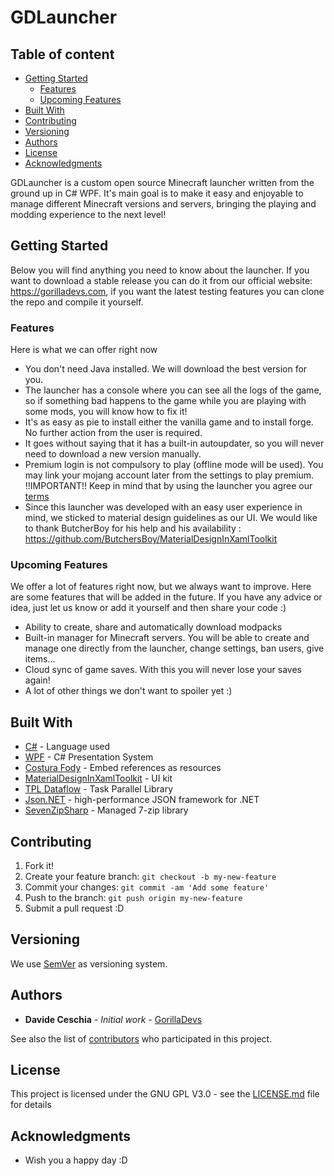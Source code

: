# GDLauncher

## Table of content

- [Getting Started](#getting-started)
    - [Features](#features)
    - [Upcoming Features](#upcoming-features)
- [Built With](#built-with)
- [Contributing](#contributing)
- [Versioning](#versioning)
- [Authors](#authors)
- [License](#license)
- [Acknowledgments](#acknowledgments)

GDLauncher is a custom open source Minecraft launcher written from the ground up in C# WPF. It's main goal is to make it easy and enjoyable to manage different Minecraft versions and servers, bringing the playing and modding experience to the next level!

## Getting Started

Below you will find anything you need to know about the launcher. If you want to download a stable release you can do it from our official website: https://gorilladevs.com, if you want the latest testing features you can clone the repo and compile it yourself.

### Features

Here is what we can offer right now
* You don't need Java installed. We will download the best version for you.
* The launcher has a console where you can see all the logs of the game, so if something bad happens to the game while you are playing with some mods, you will know how to fix it!
* It's as easy as pie to install either the vanilla game and to install forge. No further action from the user is required.
* It goes without saying that it has a built-in autoupdater, so you will never need to download a new version manually.
* Premium login is not compulsory to play (offline mode will be used). You may link your mojang account later from the settings to play premium. !!IMPORTANT!! Keep in mind that by using the launcher you agree our [terms](https://gorilladevs.com/terms)
* Since this launcher was developed with an easy user experience in mind, we sticked to material design guidelines as our UI. We would like to thank ButcherBoy for his help and his availability : https://github.com/ButchersBoy/MaterialDesignInXamlToolkit

### Upcoming Features

We offer a lot of features right now, but we always want to improve. Here are some features that will be added in the future. If you have any advice or idea, just let us know or add it yourself and then share your code :)
* Ability to create, share and automatically download modpacks
* Built-in manager for Minecraft servers. You will be able to create and manage one directly from the launcher, change settings, ban users, give items...
* Cloud sync of game saves. With this you will never lose your saves again!
* A lot of other things we don't want to spoiler yet :)

## Built With

* [C#](https://docs.microsoft.com/en-us/dotnet/csharp/) - Language used
* [WPF](https://msdn.microsoft.com/en-us/library/aa970268(v=vs.100).aspx) - C# Presentation System
* [Costura Fody](https://github.com/Fody/Costura) - Embed references as resources
* [MaterialDesignInXamlToolkit](https://github.com/ButchersBoy/MaterialDesignInXamlToolkit) - UI kit
* [TPL Dataflow](https://docs.microsoft.com/en-us/dotnet/standard/parallel-programming/dataflow-task-parallel-library) - Task Parallel Library
* [Json.NET](https://www.newtonsoft.com/json) - high-performance JSON framework for .NET
* [SevenZipSharp](http://sevenzipsharp.codeplex.com/) - Managed 7-zip library

## Contributing

1. Fork it!
2. Create your feature branch: `git checkout -b my-new-feature`
3. Commit your changes: `git commit -am 'Add some feature'`
4. Push to the branch: `git push origin my-new-feature`
5. Submit a pull request :D

## Versioning

We use [SemVer](http://semver.org/) as versioning system.

## Authors

* **Davide Ceschia** - *Initial work* - [GorillaDevs](https://github.com/gorilla-devs)

See also the list of [contributors](https://github.com/gorilla-devs/GDLauncher/contributors) who participated in this project.

## License

This project is licensed under the GNU GPL V3.0 - see the [LICENSE.md](LICENSE.md) file for details

## Acknowledgments

* Wish you a happy day :D

